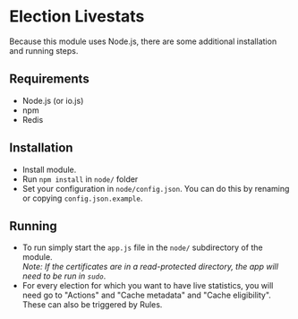 Election Livestats
==================

Because this module uses Node.js, there are some additional installation and running steps.

Requirements
------------

* Node.js (or io.js)
* npm
* Redis

Installation
-------------

* Install module.
* Run `npm install` in `node/` folder
* Set your configuration in `node/config.json`. You can do this by renaming or copying `config.json.example`.

Running
-------
* To run simply start the `app.js` file in the `node/` subdirectory of the module.<br />*Note: If the certificates are in a read-protected directory, the app will need to be run in `sudo`*.
* For every election for which you want to have live statistics, you will need go to "Actions" and "Cache metadata" and "Cache eligibility". These can also be triggered by Rules.
